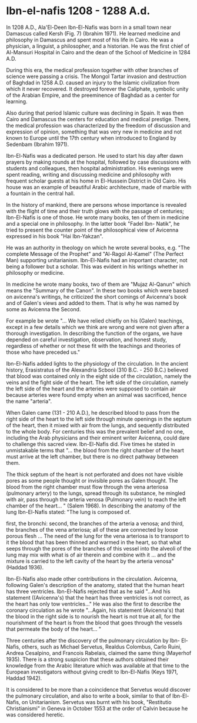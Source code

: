 Ibn-el-nafis 1208 - 1288 A.d.
=============================

In 1208 A.D., Ala'El-Deen Ibn-El-Nafis was born in a small town near
Damascus called Kersh (Fig. 7) (Ibrahim 1971). He learned medicine and
philosophy in Damascus and spent most of his life in Cairo. He was a
physician, a linguist, a philosopher, and a historian. He was the first
chief of Al-Mansuri Hospital in Cairo and the dean of the School of
Medicine in 1284 A.D.

During this era, the medical profession together with other branches of
science were passing a crisis. The Mongol Tartar invasion and
destruction of Baghdad in 1258 A.D. caused an injury to the Islamic
civilization from which it never recovered. It destroyed forever the
Caliphate, symbolic unity of the Arabian Empire, and the preeminence of
Baghdad as a center for learning.

Also during that period Islamic culture was declining in Spain. It was
then Cairo and Damascus the centers for education and medical prestige.
There, the medical profession was characterized by the freedom of
discussion and expression of opinion, something that was very new in
medicine and not known to Europe until the 17th century when introduced
to England by Sedenbam (Ibrahim 1971).

Ibn-El-Nafis was a dedicated person. He used to start his day after
dawn prayers by making rounds at the hospital, followed by case
discussions with students and colleagues, then hospital administration.
His evenings were spent reading, writing and discussing medicine and
philosophy with frequent scholar guests at his home in El-Hussein
District in Old Cairo. His house was an example of beautiful Arabic
architecture, made of marble with a fountain in the central hall.

In the history of mankind, there are persons whose importance is
revealed with the flight of time and their truth glows with the passage
of centuries; Ibn-El-Nafis is one of those. He wrote many books, ten of
them in medicine and a special one in philosophy. In the latter book
"Fadel Ibn- Natik", he tried to present the counter point of the
philosophical view of Avicenna expressed in his book "Hai Ibn-Yakzan".

He was an authority in theology on which he wrote several books, e.g.
"The complete Message of the Prophet" and "Al-Ragol Al-Kamel" (The
Perfect Man) supporting unitarianism. Ibn-El-Nafis had an important
character, not being a follower but a scholar. This was evident in his
writings whether in philosophy or medicine.

In medicine he wrote many books, two of them are "Mujaz Al-Qanun" which
means the "Summary of the Canon". In these two books which were based on
avicenna's writings, he criticized the short comings of Avicenna's book
and of Galen's views and added to them. That is why he was named by some
as Avicenna the Second.

For example be wrote "... We have relied chiefly on his (Galen)
teachings, except in a few details which we think are wrong and were not
given after a thorough investigation. In describing the function of the
organs, we have depended on careful investigation, observation, and
honest study, regardless of whether or not these fit with the teachings
and theories of those who have preceded us."

Ibn-El-Nafis added lights to the physiology of the circulation. In the
ancient history, Erasistratus of the Alexandria Scbool (310 B.C. - 250
B.C.) believed that blood was contained only in the eight side of the
circulation, namely the veins and the fight side of the heart. The left
side of the circulation, namely the left side of the heart and the
arteries were supposed to contain air because arteries were found empty
when an animal was sacrificed, hence the name "arteria".

When Galen came (131 - 210 A.D.), he described blood to pass from the
right side of the heart to the left side through minute openings in the
septum of the heart, then it mixed with air from the lungs, and
sequently distributed to the whole body. For centuries this was the
prevalent belief and no one, including the Arab physicians and their
eminent writer Avicenna, could dare to challenge this sacred view.
Ibn-El-Nafis did. Five times he stated in unmistakable terms that "...
the blood from the right chamber of the heart must arrive at the left
chamber, but there is no direct pathway between them.

The thick septum of the heart is not perforated and does not have
visible pores as some people thought or invisible pores as Galen
thought. The blood from the right chamber must flow through the vena
arteriosa (pulmonary artery) to the lungs, spread through its substance,
he mingled with air, pass through the arteria venosa (Pulmonary vein) to
reach the left chamber of the heart... " (Salem 1968). In describing the
anatomy of the lung Ibn-El-Nafis stated: "The lung is composed of.

first, the bronchi: second, the branches of the arteria a venosa; and
third, the branches of the vena arteriosa; all of these are connected by
loose porous flesh ... The need of the lung for the vena arteriosa is to
transport to it the blood that has been thinned and warmed in the heart,
so that what seeps through the pores of the branches of this vessel into
the alveoli of the lung may mix with what is of air therein and combine
with it ... and the mixture is carried to the left cavity of the heart
by the arteria venosa" (Haddad 1936).

Ibn-El-Nafis also made other contributions in the circulation.
Avicenna, following Galen's description of the anatomy, stated that the
human heart has three ventricles. Ibn-El-Nafis rejected that as he said
"...And his statement ((Avicenna's) that the heart has three ventricles
is not correct, as the heart has only tow ventricles..." He was also the
first to describe the coronary circulation as he wrote "...Again, his
statement (Avicenna's) that the blood in the right side is to nourish
the heart is not true at all, for the nourishment of the heart is from
the blood that goes through the vessels that permeate the body of the
heart... "

Three centuries after the discovery of the pulmonary circulation by
Ibn- El-Nafis, others, such as Michael Servetus, Realdus Colombus, Carlo
Ruini, Andrea Cesalpino, and Francois Rabelais, claimed the same thing
(Mayerhof 1935). There is a strong suspicion that these authors obtained
their knowledge from the Arabic literature which was available at that
time to the European investigators without giving credit to Ibn-El-Nafis
(Keys 1971, Haddad 1942).

It is considered to be more than a coincidence that Servetus would
discover the pulmonary circulation, and also to write a book, similar to
that of Ibn-El-Nafis, on Unitarianism. Servetus was burnt with his book,
"Restitutio Christianismi" in Geneva in October 1553 at the order of
Calvin because he was considered heretic.


